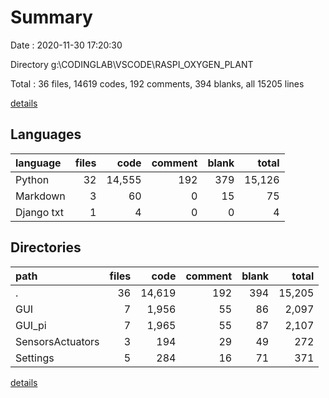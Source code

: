 # Summary

Date : 2020-11-30 17:20:30

Directory g:\CODINGLAB\VSCODE\RASPI_OXYGEN_PLANT

Total : 36 files,  14619 codes, 192 comments, 394 blanks, all 15205 lines

[details](details.md)

## Languages
| language | files | code | comment | blank | total |
| :--- | ---: | ---: | ---: | ---: | ---: |
| Python | 32 | 14,555 | 192 | 379 | 15,126 |
| Markdown | 3 | 60 | 0 | 15 | 75 |
| Django txt | 1 | 4 | 0 | 0 | 4 |

## Directories
| path | files | code | comment | blank | total |
| :--- | ---: | ---: | ---: | ---: | ---: |
| . | 36 | 14,619 | 192 | 394 | 15,205 |
| GUI | 7 | 1,956 | 55 | 86 | 2,097 |
| GUI_pi | 7 | 1,965 | 55 | 87 | 2,107 |
| SensorsActuators | 3 | 194 | 29 | 49 | 272 |
| Settings | 5 | 284 | 16 | 71 | 371 |

[details](details.md)